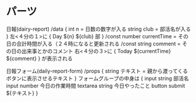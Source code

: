 # パーツ

日報(dairy-report)
    /data {
        int n = 日数の数字が入る
        string club = 部活名が入る
    }
    左<４分の１>に {
        Day ${n}
        ${club} 部
    }
    /const number currentTime = その日の合計時間が入る（２４時になると更新される
    /const string comment = その日の出来事とかのコメント
    右<４分の３>に {
        Today ${currentTime}
        ${comment}
    }
    が表示される

日報フォーム(daily-report-form)
    /props {
        string テキスト = 親から渡ってくるボタンに表示させるテキスト
    }
    フォームグループの中身は {
        input string 部活名
        input number 今日の作業時間
        textarea string 今日やったこと
        button submit ${テキスト}
    }
